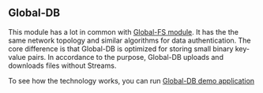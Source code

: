 ## Global-DB

This module has a lot in common with [Global-FS module](https://github.com/softindex/datakernel/tree/master/global-fs). 
It has the the same network topology and similar algorithms for data authentication. The core difference is that Global-DB 
is optimized for storing small binary key-value pairs. In accordance to the purpose, Global-DB uploads and downloads files
without Streams.

To see how the technology works, you can run [Global-DB demo application](https://github.com/softindex/datakernel/tree/master/examples/global-db-demo)